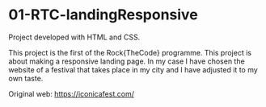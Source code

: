 # 01-RTC-landingResponsive

Project developed with HTML and CSS.

This project is the first of the Rock{TheCode} programme. This project is about making a responsive landing page. In my case I have chosen the website of a festival that takes place in my city and I have adjusted it to my own taste.

Original web: https://iconicafest.com/
